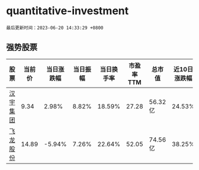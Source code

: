 # quantitative-investment

`最后更新时间：2023-06-20 14:33:29 +0800`

## 强势股票

|股票|当前价|当日涨跌幅|当日振幅|当日换手率|市盈率TTM|总市值|近10日涨跌幅|
|----|----|----|----|----|----|----|----|
|[汉宇集团](https://xueqiu.com/S/SZ300403)|9.34|2.98%|8.82%|18.59%|27.28|56.32亿|24.53%|
|[飞龙股份](https://xueqiu.com/S/SZ002536)|14.89|-5.94%|7.26%|22.64%|52.05|74.56亿|38.25%|

